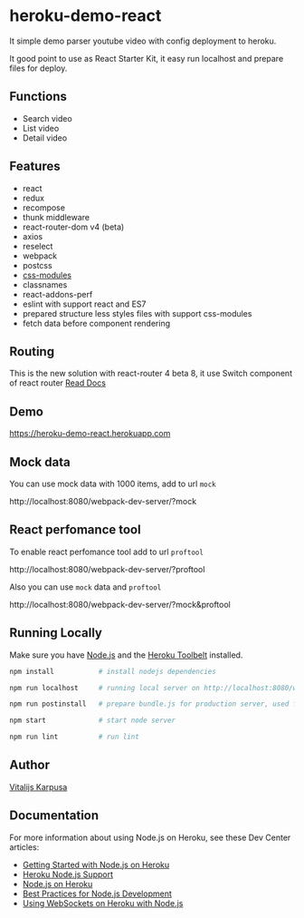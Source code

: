 # heroku-demo-react

It simple demo parser youtube video with config deployment to heroku.

It good point to use as React Starter Kit, it easy run localhost and prepare files for deploy.

## Functions

* Search video
* List video
* Detail video

## Features

* react
* redux
* recompose
* thunk middleware
* react-router-dom v4 (beta)
* axios
* reselect
* webpack
* postcss
* [css-modules](https://github.com/css-modules/css-modules)
* classnames
* react-addons-perf
* eslint with support react and ES7
* prepared structure less styles files with support css-modules
* fetch data before component rendering

## Routing

This is the new solution with react-router 4 beta 8, it use Switch component of react router [Read Docs](https://github.com/ReactTraining/react-router/tree/v4/packages/react-router/docs/api)

## Demo

https://heroku-demo-react.herokuapp.com

## Mock data

You can use mock data with 1000 items, add to url `mock`

http://localhost:8080/webpack-dev-server/?mock

## React perfomance tool

To enable react perfomance tool add to url `proftool`

http://localhost:8080/webpack-dev-server/?proftool

Also you can use `mock` data and `proftool`

http://localhost:8080/webpack-dev-server/?mock&proftool

## Running Locally

Make sure you have [Node.js](http://nodejs.org/) and the [Heroku Toolbelt](https://toolbelt.heroku.com/) installed.

```bash
npm install           # install nodejs dependencies
```

```bash
npm run localhost     # running local server on http://localhost:8080/webpack-dev-server/
```

```bash
npm run postinstall   # prepare bundle.js for production server, used for heroku deployment
```

```bash
npm start             # start node server
```

```bash
npm run lint          # run lint
```

## Author

[Vitalijs Karpusa](http://www.karpusa.lv)

## Documentation

For more information about using Node.js on Heroku, see these Dev Center articles:

- [Getting Started with Node.js on Heroku](https://devcenter.heroku.com/articles/getting-started-with-nodejs)
- [Heroku Node.js Support](https://devcenter.heroku.com/articles/nodejs-support)
- [Node.js on Heroku](https://devcenter.heroku.com/categories/nodejs)
- [Best Practices for Node.js Development](https://devcenter.heroku.com/articles/node-best-practices)
- [Using WebSockets on Heroku with Node.js](https://devcenter.heroku.com/articles/node-websockets)
